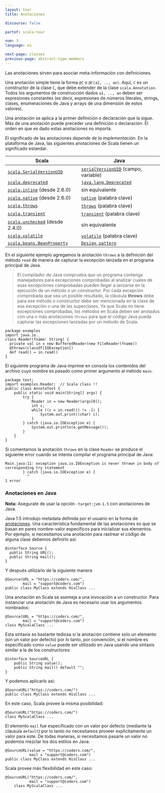 ```yaml
---
layout: tour
title: Anotaciones

discourse: false

partof: scala-tour

num: 3
language: es

next-page: classes
previous-page: abstract-type-members
---
```


Las anotaciones sirven para asociar meta-información con definiciones.

Una anotación simple tiene la forma `@C` o `@C(a1, .., an)`. Aquí, `C` es un constructor de la clase `C`, que debe extender de la clase `scala.Annotation`. Todos los argumentos de construcción dados `a1, .., an` deben ser expresiones constantes (es decir, expresiones de números literales, strings, clases, enumeraciones de Java y arrays de una dimensión de estos valores).

Una anotación se aplica a la primer definición o declaración que la sigue. Más de una anotación puede preceder una definición o declaración. El orden en que es dado estas anotaciones no importa.

El significado de las anotaciones _depende de la implementación_. En la plataforma de Java, las siguientes anotaciones de Scala tienen un significado estandar.

|           Scala           |           Java           |
|           ------          |          ------          |
|  [`scala.SerialVersionUID`](https://www.scala-lang.org/api/current/scala/SerialVersionUID.html)   |  [`serialVersionUID`](https://java.sun.com/j2se/1.5.0/docs/api/java/io/Serializable.html#navbar_bottom) (campo, variable)  |
|  [`scala.deprecated`](https://www.scala-lang.org/api/current/scala/deprecated.html)   |  [`java.lang.Deprecated`](https://java.sun.com/j2se/1.5.0/docs/api/java/lang/Deprecated.html) |
|  [`scala.inline`](https://www.scala-lang.org/api/current/scala/inline.html) (desde 2.6.0)  |  sin equivalente |
|  [`scala.native`](https://www.scala-lang.org/api/current/scala/native.html) (desde 2.6.0)  |  [`native`](https://java.sun.com/docs/books/tutorial/java/nutsandbolts/_keywords.html) (palabra clave) |
|  [`scala.throws`](https://www.scala-lang.org/api/current/scala/throws.html) |  [`throws`](https://java.sun.com/docs/books/tutorial/java/nutsandbolts/_keywords.html) (palabra clave) |
|  [`scala.transient`](https://www.scala-lang.org/api/current/scala/transient.html) |  [`transient`](https://java.sun.com/docs/books/tutorial/java/nutsandbolts/_keywords.html) (palabra clave) |
|  [`scala.unchecked`](https://www.scala-lang.org/api/current/scala/unchecked.html) (desde 2.4.0) |  sin equivalente |
|  [`scala.volatile`](https://www.scala-lang.org/api/current/scala/volatile.html) |  [`volatile`](https://java.sun.com/docs/books/tutorial/java/nutsandbolts/_keywords.html) (palabra clave) |
|  [`scala.beans.BeanProperty`](https://www.scala-lang.org/api/current/scala/beans/BeanProperty.html) |  [`Design pattern`](https://docs.oracle.com/javase/tutorial/javabeans/writing/properties.html) |

En el siguiente ejemplo agregamos la anotación `throws` a la definición del método `read` de manera de capturar la excepción lanzada en el programa principal de Java.

> El compilador de Java comprueba que un programa contenga manejadores para excepciones comprobadas al analizar cuales de esas excepciones comprobadas pueden llegar a lanzarse en la ejecución de un método o un constructor. Por cada excepción comprobada que sea un posible resultado, la cláusula **throws** debe para ese método o constructor debe ser mencionada en la clase de esa excepción o una de las superclases.
> Ya que Scala no tiene excepciones comprobadas, los métodos en Scala deben ser anotados con una o más anotaciones `throws` para que el código Java pueda capturar las excepciones lanzadas por un método de Scala.

    package examples
    import java.io._
    class Reader(fname: String) {
      private val in = new BufferedReader(new FileReader(fname))
      @throws(classOf[IOException])
      def read() = in.read()
    }

El siguiente programa de Java imprime en consola los contenidos del archivo cuyo nombre es pasado como primer argumento al método `main`.

    package test;
    import examples.Reader;  // Scala class !!
    public class AnnotaTest {
        public static void main(String[] args) {
            try {
                Reader in = new Reader(args[0]);
                int c;
                while ((c = in.read()) != -1) {
                    System.out.print((char) c);
                }
            } catch (java.io.IOException e) {
                System.out.println(e.getMessage());
            }
        }
    }

Si comentamos la anotación `throws` en la clase `Reader` se produce el siguiente error cuando se intenta compilar el programa principal de Java:

    Main.java:11: exception java.io.IOException is never thrown in body of
    corresponding try statement
            } catch (java.io.IOException e) {
              ^
    1 error

### Anotaciones en Java ###

**Nota:** Asegurate de usar la opción `-target:jvm-1.5` con anotaciones de Java.

Java 1.5 introdujo metadata definida por el usuario en la forma de [anotaciones](https://java.sun.com/j2se/1.5.0/docs/guide/language/annotations.html). Una característica fundamental de las anotaciones es que se basan en pares nombre-valor específicos para inicializar sus elementos. Por ejemplo, si necesitamos una anotación para rastrear el código de alguna clase debemos definirlo así:

    @interface Source {
      public String URL();
      public String mail();
    }

Y después utilizarlo de la siguiente manera

    @Source(URL = "https://coders.com/",
            mail = "support@coders.com")
    public class MyClass extends HisClass ...

Una anotación en Scala se asemeja a una invocación a un constructor. Para instanciar una anotación de Java es necesario usar los argumentos nombrados:

    @Source(URL = "https://coders.com/",
            mail = "support@coders.com")
    class MyScalaClass ...

Esta sintaxis es bastante tediosa si la anotación contiene solo un elemento (sin un valor por defecto) por lo tanto, por convención, si el nombre es especificado como `value` puede ser utilizado en Java usando una sintaxis similar a la de los constructores:

    @interface SourceURL {
        public String value();
        public String mail() default "";
    }

Y podemos aplicarlo así:

    @SourceURL("https://coders.com/")
    public class MyClass extends HisClass ...

En este caso, Scala provee la misma posibilidad:

    @SourceURL("https://coders.com/")
    class MyScalaClass ...

El elemento `mail` fue especificado con un valor por defecto (mediante la cláusula `default`) por lo tanto no necesitamos proveer explicitamente un valor para este. De todas maneras, si necesitamos pasarle un valor no podemos mezclar los dos estilos en Java:

    @SourceURL(value = "https://coders.com/",
               mail = "support@coders.com")
    public class MyClass extends HisClass ...

Scala provee más flexibilidad en este caso:

    @SourceURL("https://coders.com/",
               mail = "support@coders.com")
        class MyScalaClass ...
